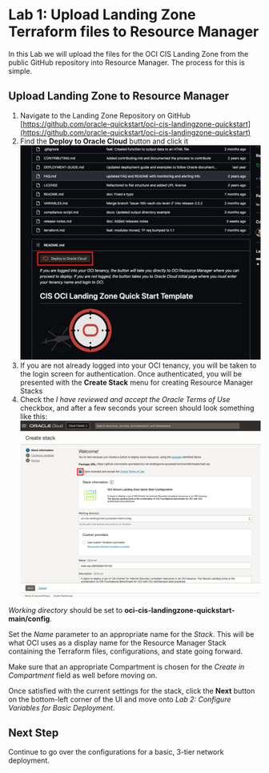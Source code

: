 # Lab 1: Upload Landing Zone Terraform files to Resource Manager

In this Lab we will upload the files for the OCI CIS Landing Zone from the public GitHub repository into Resource Manager. The process for this is simple.

## Upload Landing Zone to Resource Manager

1. Navigate to the Landing Zone Repository on GitHub [https://github.com/oracle-quickstart/oci-cis-landingzone-quickstart](https://github.com/oracle-quickstart/oci-cis-landingzone-quickstart)
2. Find the __Deploy to Oracle Cloud__ button and click it ![Deploy to Oracle Cloud Button](images/button.png " ")
3. If you are not already logged into your OCI tenancy, you will be taken to the login screen for authentication. Once authenticated, you will be presented with the __Create Stack__ menu for creating Resource Manager Stacks
4. Check the _I have reviewed and accept the Oracle Terms of Use_ checkbox, and after a few seconds your screen should look something like this: ![Create Stack Screen](images/create-stack.png " ")

_Working directory_ should be set to __oci-cis-landingzone-quickstart-main/config__.

Set the _Name_ parameter to an appropriate name for the _Stack_. This will be what OCI uses as a display name for the Resource Manager Stack containing the Terraform files, configurations, and state going forward.

Make sure that an appropriate Compartment is chosen for the _Create in Compartment_ field as well before moving on.

Once satisfied with the current settings for the stack, click the __Next__ button on the bottom-left corner of the UI and move onto _Lab 2: Configure Variables for Basic Deployment_.

## Next Step

Continue to go over the configurations for a basic, 3-tier network deployment.
